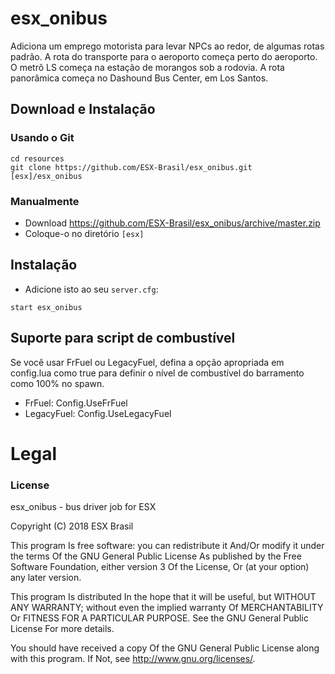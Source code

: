 # esx_onibus
Adiciona um emprego motorista para levar NPCs ao redor, de algumas rotas padrão.
A rota do transporte para o aeroporto começa perto do aeroporto.
O metrô LS começa na estação de morangos sob a rodovia.
A rota panorâmica começa no Dashound Bus Center, em Los Santos.

## Download e Instalação

### Usando o Git
```
cd resources
git clone https://github.com/ESX-Brasil/esx_onibus.git [esx]/esx_onibus
```

### Manualmente
- Download https://github.com/ESX-Brasil/esx_onibus/archive/master.zip
- Coloque-o no diretório `[esx]`

## Instalação
- Adicione isto ao seu `server.cfg`:

```
start esx_onibus
```

## Suporte para script de combustível
Se você usar FrFuel ou LegacyFuel, defina a opção apropriada em config.lua como true para definir o nível de combustível do barramento como 100% no spawn.
- FrFuel: Config.UseFrFuel
- LegacyFuel: Config.UseLegacyFuel

# Legal
### License
esx_onibus - bus driver job for ESX

Copyright (C) 2018 ESX Brasil

This program Is free software: you can redistribute it And/Or modify it under the terms Of the GNU General Public License As published by the Free Software Foundation, either version 3 Of the License, Or (at your option) any later version.

This program Is distributed In the hope that it will be useful, but WITHOUT ANY WARRANTY; without even the implied warranty Of MERCHANTABILITY Or FITNESS FOR A PARTICULAR PURPOSE. See the GNU General Public License For more details.

You should have received a copy Of the GNU General Public License along with this program. If Not, see http://www.gnu.org/licenses/.
